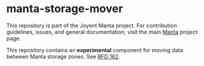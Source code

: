 <!--
    This Source Code Form is subject to the terms of the Mozilla Public
    License, v. 2.0. If a copy of the MPL was not distributed with this
    file, You can obtain one at http://mozilla.org/MPL/2.0/.
-->

<!--
    Copyright (c) 2019, Joyent, Inc.
-->

# manta-storage-mover

This repository is part of the Joyent Manta project.  For contribution
guidelines, issues, and general documentation, visit the main
[Manta](http://github.com/joyent/manta) project page.

This repository contains an **experimental** component for moving data between
Manta storage zones.  See [RFD
162](https://github.com/joyent/rfd/blob/master/rfd/0162/README.md).
